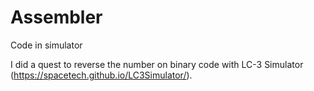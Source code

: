 # Assembler
Code in simulator

I did a quest to reverse the number on binary code with LC-3 Simulator (https://spacetech.github.io/LC3Simulator/).
